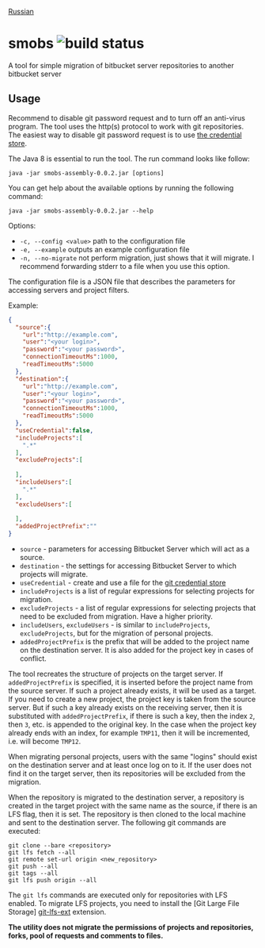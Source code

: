[Russian](README_ru.md)

# smobs ![build status][build-status]

A tool for simple migration of bitbucket server repositories to another bitbucket server

## Usage

Recommend to disable git password request and to turn off an anti-virus program. The tool uses the http(s) protocol to work with git repositories. The easiest way to disable git password request is to use [the credential store][git-credential-store].

The Java 8 is essential to run the tool. The run command looks like follow:

```
java -jar smobs-assembly-0.0.2.jar [options]
```

You can get help about the available options by running the following command:

```
java -jar smobs-assembly-0.0.2.jar --help
```

Options:

* `-c, --config <value>` path to the configuration file
* `-e, --example` outputs an example configuration file
*  `-n, --no-migrate` not perform migration, just shows that it will migrate. I recommend forwarding stderr to a file when you use this option.

The configuration file is a JSON file that describes the parameters for accessing servers and project filters.

Example:

```json
{
  "source":{
    "url":"http://example.com",
    "user":"<your login>",
    "password":"<your password>",
    "connectionTimeoutMs":1000,
    "readTimeoutMs":5000
  },
  "destination":{
    "url":"http://example.com",
    "user":"<your login>",
    "password":"<your password>",
    "connectionTimeoutMs":1000,
    "readTimeoutMs":5000
  },
  "useCredential":false,
  "includeProjects":[
    ".*"
  ],
  "excludeProjects":[
    
  ],
  "includeUsers":[
    ".*"
  ],
  "excludeUsers":[
    
  ],
  "addedProjectPrefix":""
}

```

* `source` - parameters for accessing Bitbucket Server which will act as a source.
* `destination` - the settings for accessing Bitbucket Server to which projects will migrate.
* `useCredential` - create and use a file for the [git credential store][git-credential-store]
* `includeProjects` is a list of regular expressions for selecting projects for migration.
* `excludeProjects` - a list of regular expressions for selecting projects that need to be excluded from migration. Have a higher priority.
* `includeUsers`, `excludeUsers` - is similar to `includeProjects`, `excludeProjects`, but for the migration of personal projects.
* `addedProjectPrefix` is the prefix that will be added to the project name on the destination server. It is also added for the project key in cases of conflict.

The tool recreates the structure of projects on the target server. If `addedProjectPrefix` is specified, it is inserted before the project name from the source server. If such a project already exists, it will be used as a target. If you need to create a new project, the project key is taken from the source server. But if such a key already exists on the receiving server, then it is substituted with `addedProjectPrefix`, if there is such a key, then the index `2`, then `3`, etc. is appended to the original key. In the case when the project key already ends with an index, for example `TMP11`, then it will be incremented, i.e. will become `TMP12`.

When migrating personal projects, users with the same "logins" should exist on the destination server and at least once log on to it. If the user does not find it on the target server, then its repositories will be excluded from the migration.

When the repository is migrated to the destination server, a repository is created in the target project with the same name as the source, if there is an LFS flag, then it is set. The repository is then cloned to the local machine and sent to the destination server. The following git commands are executed:

```
git clone --bare <repository>
git lfs fetch --all
git remote set-url origin <new_repository>
git push --all
git tags --all
git lfs push origin --all
```

The `git lfs` commands are executed only for repositories with LFS enabled. To migrate LFS projects, you need to install the [Git Large File Storage] [git-lfs-ext] extension.

**The utility does not migrate the permissions of projects and repositories, forks, pool of requests and comments to files.**

[git-credential-store]:https://git-scm.com/docs/git-credential-store
[git-lfs-ext]:https://git-lfs.github.com/
[build-status]:https://travis-ci.org/ashashev/smobs.svg?branch=master